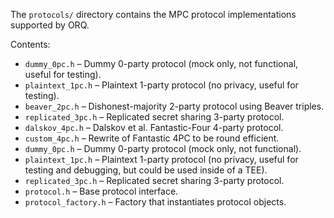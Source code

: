 The `protocols/` directory contains the MPC protocol implementations supported by ORQ.

Contents:

- `dummy_0pc.h` – Dummy 0-party protocol (mock only, not functional, useful for testing).
- `plaintext_1pc.h` – Plaintext 1-party protocol (no privacy, useful for testing).
- `beaver_2pc.h` – Dishonest-majority 2-party protocol using Beaver triples.
- `replicated_3pc.h` – Replicated secret sharing 3-party protocol.
- `dalskov_4pc.h` – Dalskov et al. Fantastic-Four 4-party protocol.
- `custom_4pc.h` – Rewrite of Fantastic 4PC to be round efficient.
- `dummy_0pc.h` – Dummy 0-party protocol (mock only, not functional).
- `plaintext_1pc.h` – Plaintext 1-party protocol (no privacy, useful for testing and debugging, but could be used inside of a TEE).
- `replicated_3pc.h` – Replicated secret sharing 3-party protocol.
- `protocol.h` – Base protocol interface.
- `protocol_factory.h` – Factory that instantiates protocol objects.